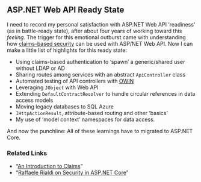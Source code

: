 <h2>ASP.NET Web API Ready State</h2>

I need to record my personal satisfaction with ASP.NET Web API ‘readiness’ (as in battle-ready state), after about four years of working toward this _feeling_. The trigger for this emotional outburst came with understanding how [claims-based security](https://msdn.microsoft.com/en-us/library/ff359101.aspx) can be used with ASP/NET Web API. Now I can make a little list of highlights for this ready state:

* Using claims-based authentication to ‘spawn’ a generic/shared user without LDAP or AD
* Sharing routes among services with an abstract `ApiController` class
* Automated testing of API controllers with [OWIN](http://owin.org/)
* Leveraging `JObject` with Web API
* Extending `DefaultContractResolver` to handle circular references in data access models
* Moving legacy databases to SQL Azure
* `IHttpActionResult`, attribute-based routing and other ‘basics’
* My use of ‘model context’ namespaces for data access.

And now the punchline: All of these learnings have to migrated to ASP.NET Core.

<h3>Related Links</h3>

* “[An Introduction to Claims](https://msdn.microsoft.com/en-us/library/ff359101.aspx)”
* “[Raffaele Rialdi on Security in ASP.NET Core](https://channel9.msdn.com/Blogs/Technology-and-Friends/tf426)”